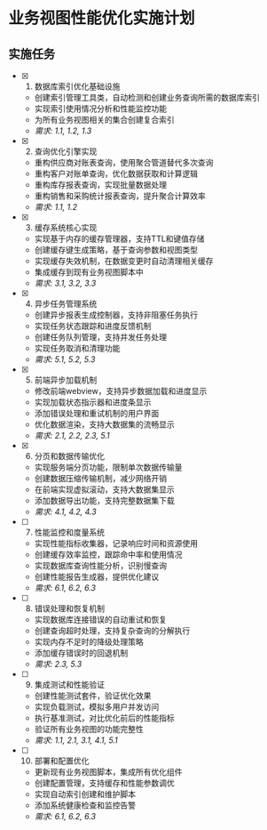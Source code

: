 # 业务视图性能优化实施计划

## 实施任务

- [x] 1. 数据库索引优化基础设施


  - 创建索引管理工具类，自动检测和创建业务查询所需的数据库索引
  - 实现索引使用情况分析和性能监控功能
  - 为所有业务视图相关的集合创建复合索引
  - _需求: 1.1, 1.2, 1.3_

- [x] 2. 查询优化引擎实现



  - 重构供应商对账表查询，使用聚合管道替代多次查询
  - 重构客户对账单查询，优化数据获取和计算逻辑
  - 重构库存报表查询，实现批量数据处理
  - 重构销售和采购统计报表查询，提升聚合计算效率
  - _需求: 1.1, 1.2_

- [x] 3. 缓存系统核心实现



  - 实现基于内存的缓存管理器，支持TTL和键值存储
  - 创建缓存键生成策略，基于查询参数和视图类型
  - 实现缓存失效机制，在数据变更时自动清理相关缓存
  - 集成缓存到现有业务视图脚本中
  - _需求: 3.1, 3.2, 3.3_

- [x] 4. 异步任务管理系统



  - 创建异步报表生成控制器，支持非阻塞任务执行
  - 实现任务状态跟踪和进度反馈机制
  - 创建任务队列管理，支持并发任务处理
  - 实现任务取消和清理功能
  - _需求: 5.1, 5.2, 5.3_

- [x] 5. 前端异步加载机制



  - 修改前端webview，支持异步数据加载和进度显示
  - 实现加载状态指示器和进度条显示
  - 添加错误处理和重试机制的用户界面
  - 优化数据渲染，支持大数据集的流畅显示
  - _需求: 2.1, 2.2, 2.3, 5.1_

- [x] 6. 分页和数据传输优化



  - 实现服务端分页功能，限制单次数据传输量
  - 创建数据压缩传输机制，减少网络开销
  - 在前端实现虚拟滚动，支持大数据集显示
  - 添加数据导出功能，支持完整数据集下载
  - _需求: 4.1, 4.2, 4.3_

- [ ] 7. 性能监控和度量系统
  - 实现性能指标收集器，记录响应时间和资源使用
  - 创建缓存效率监控，跟踪命中率和使用情况
  - 实现数据库查询性能分析，识别慢查询
  - 创建性能报告生成器，提供优化建议
  - _需求: 6.1, 6.2, 6.3_

- [ ] 8. 错误处理和恢复机制
  - 实现数据库连接错误的自动重试和恢复
  - 创建查询超时处理，支持复杂查询的分解执行
  - 实现内存不足时的降级处理策略
  - 添加缓存错误时的回退机制
  - _需求: 2.3, 5.3_

- [ ] 9. 集成测试和性能验证
  - 创建性能测试套件，验证优化效果
  - 实现负载测试，模拟多用户并发访问
  - 执行基准测试，对比优化前后的性能指标
  - 验证所有业务视图的功能完整性
  - _需求: 1.1, 2.1, 3.1, 4.1, 5.1_

- [ ] 10. 部署和配置优化
  - 更新现有业务视图脚本，集成所有优化组件
  - 创建配置管理，支持缓存和性能参数调优
  - 实现自动索引创建和维护脚本
  - 添加系统健康检查和监控告警
  - _需求: 6.1, 6.2, 6.3_